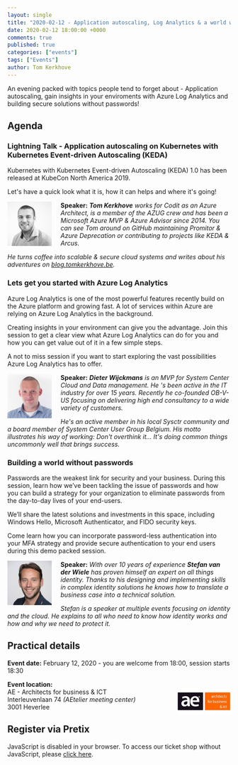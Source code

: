 ```yaml
---
layout: single
title: "2020-02-12 - Application autoscaling, Log Analytics & a world without passwords"
date: 2020-02-12 18:00:00 +0000
comments: true
published: true
categories: ["events"]
tags: ["Events"]
author: Tom Kerkhove
---
```


An evening packed with topics people tend to forget about - Application autoscaling, gain insights in your enviroments with Azure Log Analytics and building secure solutions without passwords!

## Agenda

### Lightning Talk - Application autoscaling on Kubernetes with Kubernetes Event-driven Autoscaling (KEDA)

Kubernetes with Kubernetes Event-driven Autoscaling (KEDA) 1.0 has been released at KubeCon North America 2019.

Let's have a quick look what it is, how it can helps and where it's going!

<img src="/assets/media/speakers/tom-kerkhove.jpg" alt="Tom Kerkhove" align="left" height="100" width="100"  style="margin-right: 20px;">**Speaker:** ***Tom Kerkhove** works for Codit as an Azure Architect, is a member of the AZUG crew and has been a Microsoft Azure MVP & Azure Advisor since 2014. You can see Tom around on GitHub maintaining Promitor & Azure Deprecation or contributing to projects like KEDA & Arcus.*

*He turns coffee into scalable & secure cloud systems and writes about his adventures on [blog.tomkerkhove.be](https://blog.tomkerkhove.be).*

### Lets get you started with Azure Log Analytics

Azure Log Analytics is one of the most powerful features recently build on the Azure platform and growing fast. A lot of services within Azure are relying on Azure Log Analytics in the background.

Creating insights in your environment can give you the advantage. Join this session to get a clear view what Azure Log Analytics can do for you and how you can get value out of it in a few simple steps.

A not to miss session if you want to start exploring the vast possibilities Azure Log Analytics has to offer.

<img src="/assets/media/speakers/dieter-wijckmans.jpg" alt="Dieter Wijckmans" align="left" height="100" width="100" style="margin-right: 20px;">**Speaker:** ***Dieter Wijckmans** is an MVP for System Center Cloud and Data management. He 's been active in the IT industry for over 15 years. Recently he co-founded OB-V-US focusing on delivering high end consultancy to a wide variety of customers.*

*He's an active member in his local Sysctr community and a board member of System Center User Group Belgium. His motto illustrates his way of working: Don't overthink it... It's doing common things uncommonly well that brings success.*

### Building a world without passwords

Passwords are the weakest link for security and your business. During this session, learn how we’ve been tackling the issue of passwords and how you can build a strategy for your organization to eliminate passwords from the day-to-day lives of your end-users.

We’ll share the latest solutions and investments in this space, including Windows Hello, Microsoft Authenticator, and FIDO security keys.

Come learn how you can incorporate password-less authentication into your MFA strategy and provide secure authentication to your end users during this demo packed session.

<img src="/assets/media/speakers/stefan-van-der-wiele.jpg" alt="Stefan van der Wiele" align="left" height="100" width="100" style="margin-right: 20px;">**Speaker:** *With over 10 years of experience **Stefan van der Wiele** has proven himself an expert on all things identity. Thanks to his designing and implementing skills in complex identity solutions he knows how to translate a business case into a technical solution.*

*Stefan is a speaker at multiple events focusing on identity and the cloud. He explains to all who need to know how identity works and how and why we need to protect it.*

## Practical details

**Event date:** February 12, 2020 - you are welcome from 18:00, session starts 18:30

**Event location:**<br />
<img width="120" height="60" align="right" alt="" src="/assets/media/sponsors/logo-ae.jpg">
AE - Architects for business & ICT<br />
Interleuvenlaan 74 _(AEtelier meeting center)_<br />
3001 Heverlee

## Register via Pretix

<link rel="stylesheet" type="text/css" href="https://pretix.eu/azug/u3rvy/widget/v1.css">
<script type="text/javascript" src="https://pretix.eu/widget/v1.en.js" async></script>
<pretix-widget event="https://pretix.eu/azug/u3rvy/"></pretix-widget>
<noscript>
   <div class="pretix-widget">
        <div class="pretix-widget-info-message">
            JavaScript is disabled in your browser. To access our ticket shop without JavaScript, please <a target="_blank" rel="noopener" href="https://pretix.eu/azug/u3rvy/">click here</a>.
        </div>
    </div>
</noscript>
